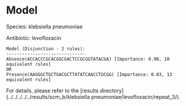 
# Model

Species: klebsiella pneumoniae

Antibiotic: levofloxacin

```
Model (Disjunction - 2 rules):
------------------------------
Absence(ACCACCCGCACGGCGACTCCGCGGTATACGA) [Importance: 0.98, 10 equivalent rules]
OR
Presence(AAGGGCTGCTGACGCTTATATCAACCTGCGG) [Importance: 0.03, 13 equivalent rules]

```

For details, please refer to the [results directory](../../../../../results/scm_b/klebsiella pneumoniae/levofloxacin/repeat_3/).

